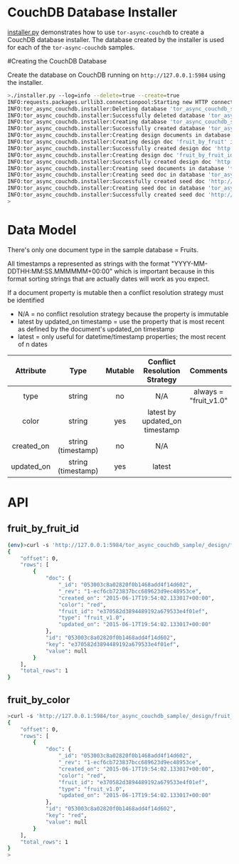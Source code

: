 # CouchDB Database Installer
[installer.py](installer.py) demonstrates how to use ```tor-async-couchdb```
to create a CouchDB database installer. The database created by
the installer is used for each of the ```tor-async-couchdb```
samples.

#Creating the CouchDB Database

Create the database on CouchDB running on ```http://127.0.0.1:5984```
using the installer.
```bash
>./installer.py --log=info --delete=true --create=true
INFO:requests.packages.urllib3.connectionpool:Starting new HTTP connection (1): 127.0.0.1
INFO:tor_async_couchdb.installer:Deleting database 'tor_async_couchdb_sample' on 'http://127.0.0.1:5984'
INFO:tor_async_couchdb.installer:Successfully deleted database 'tor_async_couchdb_sample' on 'http://127.0.0.1:5984'
INFO:tor_async_couchdb.installer:Creating database 'tor_async_couchdb_sample' on 'http://127.0.0.1:5984'
INFO:tor_async_couchdb.installer:Successfully created database 'tor_async_couchdb_sample' on 'http://127.0.0.1:5984'
INFO:tor_async_couchdb.installer:Creating design documents in database 'tor_async_couchdb_sample' on 'http://127.0.0.1:5984'
INFO:tor_async_couchdb.installer:Creating design doc 'fruit_by_fruit' in database 'tor_async_couchdb_sample' on 'http://127.0.0.1:5984' from file '/Users/dave/tor-async-couchdb/samples/db_installer/design_docs/fruit_by_fruit.json'
INFO:tor_async_couchdb.installer:Successfully created design doc 'http://127.0.0.1:5984/tor_async_couchdb_sample/_design/fruit_by_fruit'
INFO:tor_async_couchdb.installer:Creating design doc 'fruit_by_fruit_id' in database 'tor_async_couchdb_sample' on 'http://127.0.0.1:5984' from file '/Users/dave/tor-async-couchdb/samples/db_installer/design_docs/fruit_by_fruit_id.json'
INFO:tor_async_couchdb.installer:Successfully created design doc 'http://127.0.0.1:5984/tor_async_couchdb_sample/_design/fruit_by_fruit_id'
INFO:tor_async_couchdb.installer:Creating seed documents in database 'tor_async_couchdb_sample' on 'http://127.0.0.1:5984'
INFO:tor_async_couchdb.installer:Creating seed doc in database 'tor_async_couchdb_sample' on 'http://127.0.0.1:5984' from file '/Users/dave/tor-async-couchdb/samples/db_installer/seed_docs/apple.json'
INFO:tor_async_couchdb.installer:Successfully created seed doc 'http://127.0.0.1:5984/tor_async_couchdb_sample/053003c8a02820f0b1468add4f14d602' from '/Users/dave/tor-async-couchdb/samples/db_installer/seed_docs/apple.json'
INFO:tor_async_couchdb.installer:Creating seed doc in database 'tor_async_couchdb_sample' on 'http://127.0.0.1:5984' from file '/Users/dave/tor-async-couchdb/samples/db_installer/seed_docs/conflicts.json'
INFO:tor_async_couchdb.installer:Successfully created seed doc 'http://127.0.0.1:5984/tor_async_couchdb_sample/053003c8a02820f0b1468add4f14daf0' from '/Users/dave/tor-async-couchdb/samples/db_installer/seed_docs/conflicts.json'
>
```

# Data Model

There's only one document type in the sample database = Fruits.

All timestamps a represented as strings with the format
"YYYY-MM-DDTHH:MM:SS.MMMMMM+00:00" which is important because
in this format sorting strings that are actually dates
will work as you expect.

If a document property is mutable then a conflict resolution
strategy must be identified
  * N/A = no conflict resolution strategy because the property is immutable
  * latest by updated_on timestamp = use the property that is most recent as defined by the document's updated_on timestamp
  * latest = only useful for datetime/timestamp properties; the most recent of n dates

| Attribute | Type | Mutable | Conflict Resolution Strategy | Comments |
|:---------:|:----:|:-------:|:----------------------------:|:--------:|
| type | string | no | N/A | always = "fruit_v1.0" |
| color | string | yes | latest by updated_on timestamp | |
| created_on | string (timestamp) | no | N/A | |
| updated_on | string (timestamp) | yes | latest | |

# API

## fruit_by_fruit_id

```bash
(env)>curl -s 'http://127.0.0.1:5984/tor_async_couchdb_sample/_design/fruit_by_fruit_id/_view/fruit_by_fruit_id?include_docs=true' | jq .
{
    "offset": 0,
    "rows": [
        {
            "doc": {
                "_id": "053003c8a02820f0b1468add4f14d602",
                "_rev": "1-ecf6cb723837bcc689623d9ec48953ce",
                "created_on": "2015-06-17T19:54:02.133017+00:00",
                "color": "red",
                "fruit_id": "e370582d3894489192a679533e4f01ef",
                "type": "fruit_v1.0",
                "updated_on": "2015-06-17T19:54:02.133017+00:00"
            },
            "id": "053003c8a02820f0b1468add4f14d602",
            "key": "e370582d3894489192a679533e4f01ef",
            "value": null
        }
    ],
    "total_rows": 1
}
```

## fruit_by_color

```bash
>curl -s 'http://127.0.0.1:5984/tor_async_couchdb_sample/_design/fruit_by_color/_view/fruit_by_color?include_docs=true' | jq .
{
    "offset": 0,
    "rows": [
        {
            "doc": {
                "_id": "053003c8a02820f0b1468add4f14d602",
                "_rev": "1-ecf6cb723837bcc689623d9ec48953ce",
                "created_on": "2015-06-17T19:54:02.133017+00:00",
                "color": "red",
                "fruit_id": "e370582d3894489192a679533e4f01ef",
                "type": "fruit_v1.0",
                "updated_on": "2015-06-17T19:54:02.133017+00:00"
            },
            "id": "053003c8a02820f0b1468add4f14d602",
            "key": "red",
            "value": null
        }
    ],
    "total_rows": 1
}
>
```
